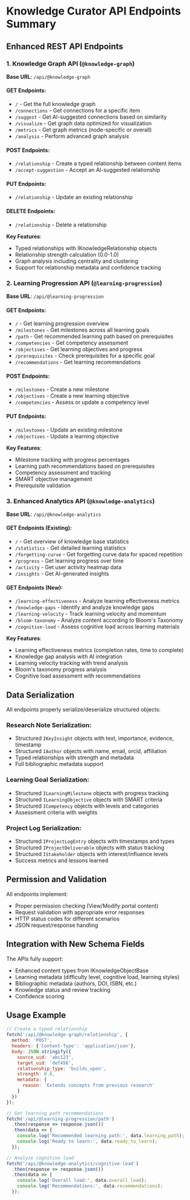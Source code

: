 # Knowledge Curator API Endpoints Summary

## Enhanced REST API Endpoints

### 1. Knowledge Graph API (`@knowledge-graph`)

**Base URL**: `/api/@knowledge-graph`

#### GET Endpoints:
- `/` - Get the full knowledge graph
- `/connections` - Get connections for a specific item
- `/suggest` - Get AI-suggested connections based on similarity
- `/visualize` - Get graph data optimized for visualization
- `/metrics` - Get graph metrics (node-specific or overall)
- `/analysis` - Perform advanced graph analysis

#### POST Endpoints:
- `/relationship` - Create a typed relationship between content items
- `/accept-suggestion` - Accept an AI-suggested relationship

#### PUT Endpoints:
- `/relationship` - Update an existing relationship

#### DELETE Endpoints:
- `/relationship` - Delete a relationship

**Key Features**:
- Typed relationships with IKnowledgeRelationship objects
- Relationship strength calculation (0.0-1.0)
- Graph analysis including centrality and clustering
- Support for relationship metadata and confidence tracking

### 2. Learning Progression API (`@learning-progression`)

**Base URL**: `/api/@learning-progression`

#### GET Endpoints:
- `/` - Get learning progression overview
- `/milestones` - Get milestones across all learning goals
- `/path` - Get recommended learning path based on prerequisites
- `/competencies` - Get competency assessment
- `/objectives` - Get learning objectives and progress
- `/prerequisites` - Check prerequisites for a specific goal
- `/recommendations` - Get learning recommendations

#### POST Endpoints:
- `/milestones` - Create a new milestone
- `/objectives` - Create a new learning objective
- `/competencies` - Assess or update a competency level

#### PUT Endpoints:
- `/milestones` - Update an existing milestone
- `/objectives` - Update a learning objective

**Key Features**:
- Milestone tracking with progress percentages
- Learning path recommendations based on prerequisites
- Competency assessment and tracking
- SMART objective management
- Prerequisite validation

### 3. Enhanced Analytics API (`@knowledge-analytics`)

**Base URL**: `/api/@knowledge-analytics`

#### GET Endpoints (Existing):
- `/` - Get overview of knowledge base statistics
- `/statistics` - Get detailed learning statistics
- `/forgetting-curve` - Get forgetting curve data for spaced repetition
- `/progress` - Get learning progress over time
- `/activity` - Get user activity heatmap data
- `/insights` - Get AI-generated insights

#### GET Endpoints (New):
- `/learning-effectiveness` - Analyze learning effectiveness metrics
- `/knowledge-gaps` - Identify and analyze knowledge gaps
- `/learning-velocity` - Track learning velocity and momentum
- `/bloom-taxonomy` - Analyze content according to Bloom's Taxonomy
- `/cognitive-load` - Assess cognitive load across learning materials

**Key Features**:
- Learning effectiveness metrics (completion rates, time to complete)
- Knowledge gap analysis with AI integration
- Learning velocity tracking with trend analysis
- Bloom's taxonomy progress analysis
- Cognitive load assessment with recommendations

## Data Serialization

All endpoints properly serialize/deserialize structured objects:

### Research Note Serialization:
- Structured `IKeyInsight` objects with text, importance, evidence, timestamp
- Structured `IAuthor` objects with name, email, orcid, affiliation
- Typed relationships with strength and metadata
- Full bibliographic metadata support

### Learning Goal Serialization:
- Structured `ILearningMilestone` objects with progress tracking
- Structured `ILearningObjective` objects with SMART criteria
- Structured `ICompetency` objects with levels and categories
- Assessment criteria with weights

### Project Log Serialization:
- Structured `IProjectLogEntry` objects with timestamps and types
- Structured `IProjectDeliverable` objects with status tracking
- Structured `IStakeholder` objects with interest/influence levels
- Success metrics and lessons learned

## Permission and Validation

All endpoints implement:
- Proper permission checking (View/Modify portal content)
- Request validation with appropriate error responses
- HTTP status codes for different scenarios
- JSON request/response handling

## Integration with New Schema Fields

The APIs fully support:
- Enhanced content types from IKnowledgeObjectBase
- Learning metadata (difficulty level, cognitive load, learning styles)
- Bibliographic metadata (authors, DOI, ISBN, etc.)
- Knowledge status and review tracking
- Confidence scoring

## Usage Example

```javascript
// Create a typed relationship
fetch('/api/@knowledge-graph/relationship', {
  method: 'POST',
  headers: {'Content-Type': 'application/json'},
  body: JSON.stringify({
    source_uid: 'abc123',
    target_uid: 'def456',
    relationship_type: 'builds_upon',
    strength: 0.8,
    metadata: {
      reason: 'Extends concepts from previous research'
    }
  })
});

// Get learning path recommendations
fetch('/api/@learning-progression/path')
  .then(response => response.json())
  .then(data => {
    console.log('Recommended learning path:', data.learning_path);
    console.log('Ready to learn:', data.ready_to_learn);
  });

// Analyze cognitive load
fetch('/api/@knowledge-analytics/cognitive-load')
  .then(response => response.json())
  .then(data => {
    console.log('Overall load:', data.overall_load);
    console.log('Recommendations:', data.recommendations);
  });
```